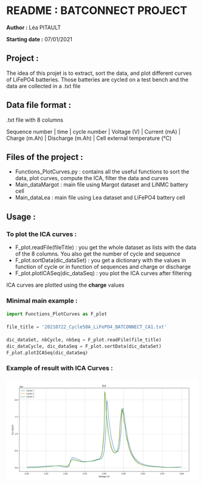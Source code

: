 # README : BATCONNECT PROJECT
**Author :** Léa PITAULT

**Starting date :** 07/01/2021

## Project :
The idea of this projet is to extract, sort the data, and plot different curves of LiFePO4 batteries.
Those batteries are cycled on a test bench and the data are collected in a .txt file

## Data file format : 
.txt file with 8 columns

Sequence number | time | cycle number | Voltage (V) | Current (mA) | Charge (m.Ah) | Discharge (m.Ah) | Cell external temperature (°C)

## Files of the project : 
- Functions_PlotCurves.py : contains all the useful functions to sort the data, plot curves, compute the ICA, filter the data and curves
- Main_dataMargot : main file using Margot dataset and LiNMC battery cell
- Main_dataLea : main file using Lea dataset and LiFePO4 battery cell

## Usage :

### To plot the ICA curves :
 - F_plot.readFile(fileTitle) : you get the whole dataset as lists with the data of the 8 columns. You also get the number of cycle and sequence
 - F_plot.sortData(dic_dataSet) : you get a dictionary with the values in function of cycle or in function of sequences and charge or discharge
 - F_plot.plotICASeq(dic_dataSeq) : you plot the ICA curves after filtering

ICA curves are plotted using the **charge** values

### Minimal main example :
```python
import Functions_PlotCurves as F_plot

file_title = '20210722_Cycle50A_LiFePO4_BATCONNECT_CA1.txt'

dic_dataSet, nbCycle, nbSeq = F_plot.readFile(file_title)
dic_dataCycle, dic_dataSeq = F_plot.sortData(dic_dataSet)
F_plot.plotICASeq(dic_dataSeq)
```

### Example of result with ICA Curves :

![](ICACurves.PNG)
